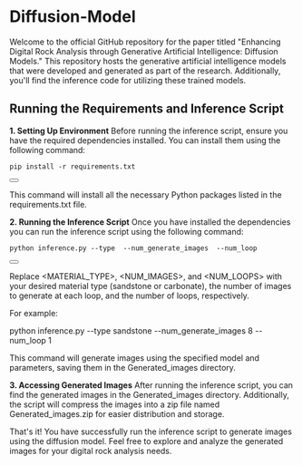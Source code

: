 # Diffusion-Model
Welcome to the official GitHub repository for the paper titled "Enhancing Digital Rock Analysis through Generative Artificial Intelligence: Diffusion Models." This repository hosts the generative artificial intelligence models that were developed and generated as part of the research. Additionally, you'll find the inference code for utilizing these trained models.

## Running the Requirements and Inference Script
**1. Setting Up Environment**
Before running the inference script, ensure you have the required dependencies installed. You can install them using the following command:

<div id="codeSnippet">
  <pre><code>pip install -r requirements.txt</code></pre>
  <button onclick="copyCode('pip install -r requirements.txt')"></button>
</div>

This command will install all the necessary Python packages listed in the requirements.txt file.

**2. Running the Inference Script**
Once you have installed the dependencies you can run the inference script using the following command:

<div id="codeSnippet">
  <pre><code>python inference.py --type <MATERIAL_TYPE> --num_generate_images <NUM_IMAGES> --num_loop <NUM_LOOPS></code></pre>
  <button onclick="copyCode('python inference.py --type <MATERIAL_TYPE> --num_generate_images <NUM_IMAGES> --num_loop <NUM_LOOPS>')"></button>
</div>

Replace <MATERIAL_TYPE>, <NUM_IMAGES>, and <NUM_LOOPS> with your desired material type (sandstone or carbonate), the number of images to generate at each loop, and the number of loops, respectively.

For example:

python inference.py --type sandstone --num_generate_images 8 --num_loop 1

This command will generate images using the specified model and parameters, saving them in the Generated_images directory.

**3. Accessing Generated Images**
After running the inference script, you can find the generated images in the Generated_images directory. Additionally, the script will compress the images into a zip file named Generated_images.zip for easier distribution and storage.

That's it! You have successfully run the inference script to generate images using the diffusion model. Feel free to explore and analyze the generated images for your digital rock analysis needs.

<script>
  function copyCode(code) {
    const el = document.createElement('textarea');
    el.value = code;
    document.body.appendChild(el);
    el.select();
    document.execCommand('copy');
    document.body.removeChild(el);
    alert('Code copied to clipboard!');
  }
</script>





